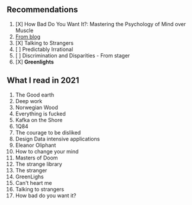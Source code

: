 ## Recommendations
1. [X] How Bad Do You Want It?: Mastering the Psychology of Mind over Muscle
2. [From blog](https://eli.thegreenplace.net/2020/summary-of-reading-october-december-2020/)
4. [X] Talking to Strangers
5. [ ] Predictably Irrational
6. [ ] Discrimination and Disparities - From stager
7. [X] **Greenlights**


## What I read in 2021
1. The Good earth
2. Deep work
3. Norwegian Wood
4. Everything is fucked
5. Kafka on the Shore
6. 1Q84
7. The courage to be disliked
8. Design Data intensive applications
9. Eleanor Oliphant
10. How to change your mind
11. Masters of Doom
12. The strange library
13. The stranger
14. GreenLighs
15. Can't heart me
16. Talking to strangers
17. How bad do you want it?
